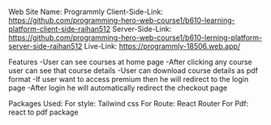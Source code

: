 Web Site Name: Programmly
Client-Side-Link: https://github.com/programming-hero-web-course1/b610-learning-platform-client-side-raihan512
Server-Side-Link: https://github.com/programming-hero-web-course1/b610-lerning-platform-server-side-raihan512
Live-Link: https://programmly-18506.web.app/

Features
-User can see courses at home page
-After clicking any course user can see that course details
-User can download course details as pdf format
-If user want to access premium then he will redirect to the login page
-After login he will automatically redirect the checkout page

Packages Used:
For style: Tailwind css
For Route: React Router
For Pdf: react to pdf package

